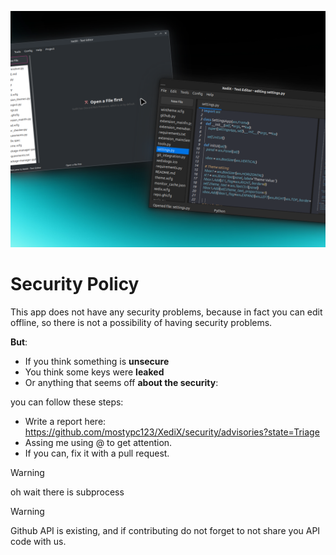 ![](https://github.com/mostypc123/XediX/blob/main/images/xediximage.png?raw=true)  
# Security Policy
This app does not have any security problems, because in fact you can edit offline, so there is not a possibility of having security problems.

**But**:
- If you think something is **unsecure**
- You think some keys were **leaked**
- Or anything that seems off **about the security**:

you can follow these steps:
- Write a report here: https://github.com/mostypc123/XediX/security/advisories?state=Triage
- Assing me using @ to get attention.
- If you can, fix it with a pull request.

> [!WARNING]
> oh wait there is subprocess

> [!WARNING]
> Github API is existing, and if contributing do not forget to not share you API code with us.
